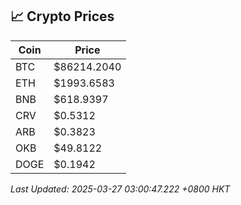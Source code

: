 ## 📈 Crypto Prices

| Coin | Price |
| ---- | ----- |
| BTC | $86214.2040 |
| ETH | $1993.6583 |
| BNB | $618.9397 |
| CRV | $0.5312 |
| ARB | $0.3823 |
| OKB | $49.8122 |
| DOGE | $0.1942 |

_Last Updated: 2025-03-27 03:00:47.222 +0800 HKT_